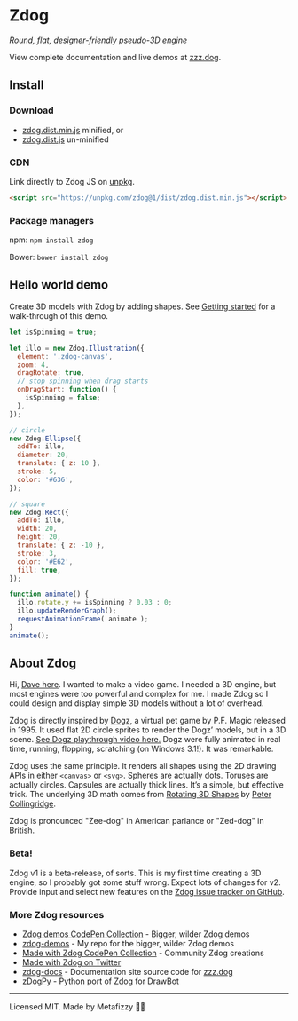 # Zdog

_Round, flat, designer-friendly pseudo-3D engine_

View complete documentation and live demos at [zzz.dog](https://zzz.dog).

## Install

### Download

+ [zdog.dist.min.js](https://unpkg.com/zdog@1/dist/zdog.dist.min.js) minified, or
+ [zdog.dist.js](https://unpkg.com/zdog@1/dist/zdog.dist.js) un-minified

### CDN

Link directly to Zdog JS on [unpkg](https://unpkg.com).

``` html
<script src="https://unpkg.com/zdog@1/dist/zdog.dist.min.js"></script>
```

### Package managers

npm: `npm install zdog`

Bower: `bower install zdog`

## Hello world demo

Create 3D models with Zdog by adding shapes. See [Getting started](https://zzz.dog/getting-started) for a walk-through of this demo.

``` js
let isSpinning = true;

let illo = new Zdog.Illustration({
  element: '.zdog-canvas',
  zoom: 4,
  dragRotate: true,
  // stop spinning when drag starts
  onDragStart: function() {
    isSpinning = false;
  },
});

// circle
new Zdog.Ellipse({
  addTo: illo,
  diameter: 20,
  translate: { z: 10 },
  stroke: 5,
  color: '#636',
});

// square
new Zdog.Rect({
  addTo: illo,
  width: 20,
  height: 20,
  translate: { z: -10 },
  stroke: 3,
  color: '#E62',
  fill: true,
});

function animate() {
  illo.rotate.y += isSpinning ? 0.03 : 0;
  illo.updateRenderGraph();
  requestAnimationFrame( animate );
}
animate();
```

## About Zdog

Hi, [Dave here](https://desandro.com). I wanted to make a video game. I needed a 3D engine, but most engines were too powerful and complex for me. I made Zdog so I could design and display simple 3D models without a lot of overhead.

Zdog is directly inspired by [Dogz](https://en.wikipedia.org/wiki/Petz), a virtual pet game by P.F. Magic released in 1995. It used flat 2D circle sprites to render the Dogz’ models, but in a 3D scene. [See Dogz playthrough video here.](https://www.youtube.com/watch?v=6lKSn_cHw5k) Dogz were fully animated in real time, running, flopping, scratching (on Windows 3.1!). It was remarkable.

Zdog uses the same principle. It renders all shapes using the 2D drawing APIs in either `<canvas>` or `<svg>`. Spheres are actually dots. Toruses are actually circles. Capsules are actually thick lines. It’s a simple, but effective trick. The underlying 3D math comes from [Rotating 3D Shapes](https://www.khanacademy.org/computing/computer-programming/programming-games-visualizations/programming-3d-shapes/a/rotating-3d-shapes) by [Peter Collingridge](https://petercollingridge.appspot.com/3D-tutorial/rotating-objects).

Zdog is pronounced "Zee-dog" in American parlance or "Zed-dog" in British.

### Beta!

Zdog v1 is a beta-release, of sorts. This is my first time creating a 3D engine, so I probably got some stuff wrong. Expect lots of changes for v2. Provide input and select new features on the [Zdog issue tracker on GitHub](https://github.com/metafizzy/zdog/issues).

### More Zdog resources

+ [Zdog demos CodePen Collection](https://github.com/metafizzy/zdog-demos) - Bigger, wilder Zdog demos
+ [zdog-demos](https://github.com/metafizzy/zdog-demos) - My repo for the bigger, wilder Zdog demos
+ [Made with Zdog CodePen Collection](https://codepen.io/collection/DzdGMe/) - Community Zdog creations
+ [Made with Zdog on Twitter](https://twitter.com/i/moments/1135000612356206592)
+ [zdog-docs](https://github.com/metafizzy/zdog-docs) - Documentation site source code for [zzz.dog](https://zzz.dog)
+ [zDogPy](https://github.com/gferreira/zdogpy) - Python port of Zdog for DrawBot

---

Licensed MIT. Made by Metafizzy 🌈🐻
